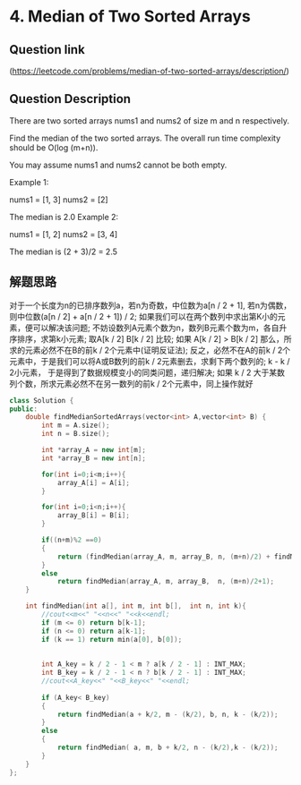 # 4. Median of Two Sorted Arrays

## Question link
(https://leetcode.com/problems/median-of-two-sorted-arrays/description/)

## Question Description
There are two sorted arrays nums1 and nums2 of size m and n respectively.

Find the median of the two sorted arrays. The overall run time complexity should be O(log (m+n)).

You may assume nums1 and nums2 cannot be both empty.

Example 1:

nums1 = [1, 3]
nums2 = [2]

The median is 2.0
Example 2:

nums1 = [1, 2]
nums2 = [3, 4]

The median is (2 + 3)/2 = 2.5

## 解题思路
对于一个长度为n的已排序数列a，若n为奇数，中位数为a[n / 2 + 1], 若n为偶数，则中位数(a[n / 2] + a[n / 2 + 1]) / 2; 
如果我们可以在两个数列中求出第K小的元素，便可以解决该问题; 不妨设数列A元素个数为n，数列B元素个数为m，各自升序排序，求第k小元素; 
取A[k / 2] B[k / 2] 比较; 如果 A[k / 2] > B[k / 2] 那么，所求的元素必然不在B的前k / 2个元素中(证明反证法); 
反之，必然不在A的前k / 2个元素中，于是我们可以将A或B数列的前k / 2元素删去，求剩下两个数列的; k - k / 2小元素，
于是得到了数据规模变小的同类问题，递归解决; 如果 k / 2 大于某数列个数，所求元素必然不在另一数列的前k / 2个元素中，同上操作就好


```c++
class Solution {
public:
    double findMedianSortedArrays(vector<int> A,vector<int> B) {
        int m = A.size();
        int n = B.size();

        int *array_A = new int[m];
        int *array_B = new int[n];

        for(int i=0;i<m;i++){
            array_A[i] = A[i];
        }

        for(int i=0;i<n;i++){
            array_B[i] = B[i];
        }

        if((n+m)%2 ==0)  
        {  
            return (findMedian(array_A, m, array_B, n, (m+n)/2) + findMedian(array_A,m,array_B,n, (m+n)/2+1))/2.0;  
        }  
        else  
            return findMedian(array_A, m, array_B,  n, (m+n)/2+1);        
    }  

    int findMedian(int a[], int m, int b[],  int n, int k){
        //cout<<m<<" "<<n<<" "<<k<<endl;
        if (m <= 0) return b[k-1];  
        if (n <= 0) return a[k-1];  
        if (k == 1) return min(a[0], b[0]);   
        
        
        int A_key = k / 2 - 1 < m ? a[k / 2 - 1] : INT_MAX;
        int B_key = k / 2 - 1 < n ? b[k / 2 - 1] : INT_MAX;
        //cout<<A_key<<" "<<B_key<<" "<<endl;
        
        if (A_key< B_key)  
        {  
            return findMedian(a + k/2, m - (k/2), b, n, k - (k/2));  
        }  
        else  
        {  
            return findMedian( a, m, b + k/2, n - (k/2),k - (k/2));  
        }  
    }
};
```